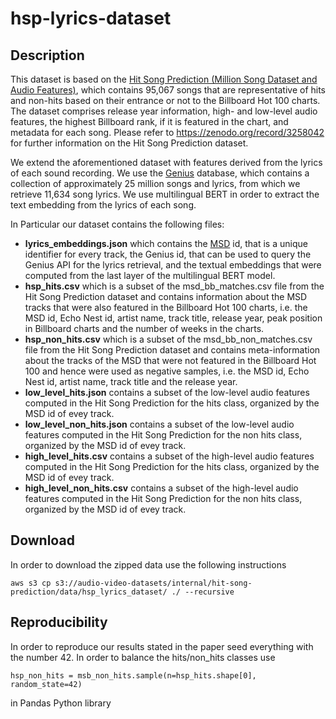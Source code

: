 # hsp-lyrics-dataset

## Description

This dataset is based on the [Hit Song Prediction (Million Song Dataset and Audio Features)](https://zenodo.org/record/3258042), which contains 95,067 songs that are representative of hits and non-hits based on their entrance or not to the Billboard Hot 100 charts. The dataset comprises release year information, high- and low-level audio features, the highest Billboard rank, if it is featured in the chart, and metadata for each song. Please refer to https://zenodo.org/record/3258042 for further information on the Hit Song Prediction dataset.

We extend the aforementioned dataset with features derived from the lyrics of each sound recording. We use the [Genius](https://genius.com) database, which contains a collection of approximately 25 million songs and lyrics, from which we retrieve 11,634 song lyrics. We use multilingual BERT in order to extract the text embedding from the lyrics of each song.

In Particular our dataset contains the following files:
* **lyrics_embeddings.json** which contains the [MSD](http://millionsongdataset.com) id, that is a unique identifier for every track, the Genius id, that can be used to query the Genius API for the lyrics retrieval, and the textual embeddings that were computed from the last layer of the multilingual BERT model. 
* **hsp_hits.csv** which is a subset of the msd_bb_matches.csv file from the Hit Song Prediction dataset and contains information about the MSD tracks that were also featured in the Billboard Hot 100 charts, i.e. the MSD id, Echo Nest id, artist name, track title, release year, peak position in Billboard charts and the number of weeks in the charts.
* **hsp_non_hits.csv** which is a subset of the msd_bb_non_matches.csv file from the Hit Song Prediction dataset and contains meta-information about the tracks of the MSD that were not featured in the Billboard Hot 100 and hence were used as negative samples, i.e. the MSD id, Echo Nest id, artist name, track title and the release year.
* **low_level_hits.json** contains a subset of the low-level audio features computed in the Hit Song Prediction for the hits class, organized by the MSD id of evey track.
* **low_level_non_hits.json** contains a subset of the low-level audio features computed in the Hit Song Prediction for the non hits class, organized by the MSD id of evey track.
* **high_level_hits.csv** contains a subset of the high-level audio features computed in the Hit Song Prediction for the hits class, organized by the MSD id of evey track.
* **high_level_non_hits.csv** contains a subset of the high-level audio features computed in the Hit Song Prediction for the non hits class, organized by the MSD id of evey track.

## Download
In order to download the zipped data use the following instructions
```
aws s3 cp s3://audio-video-datasets/internal/hit-song-prediction/data/hsp_lyrics_dataset/ ./ --recursive
```

## Reproducibility
In order to reproduce our results stated in the paper seed everything with the number 42. In order to balance the hits/non_hits classes use
```
hsp_non_hits = msb_non_hits.sample(n=hsp_hits.shape[0], random_state=42)
```
in Pandas Python library

